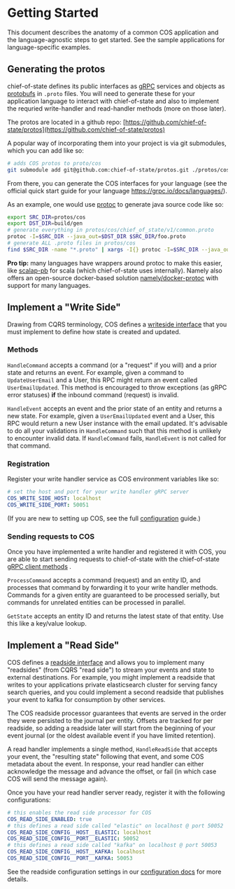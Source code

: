 # Getting Started

This document describes the anatomy of a common COS application and the language-agnostic steps to get started. See the
sample applications for language-specific examples.

## Generating the protos

chief-of-state defines its public interfaces as [gRPC](https://grpc.io/) services and objects
as [protobufs](https://developers.google.com/protocol-buffers) in `.proto` files. You will need to generate these for
your application language to interact with chief-of-state and also to implement the requried write-handler and
read-handler methods (more on those later).

The protos are located in a github repo: [https://github.com/chief-of-state/protos](https://github.com/chief-of-state/protos)

A popular way of incorporating them into your project is via git submodules, which you can add like so:

```sh
# adds COS protos to proto/cos
git submodule add git@github.com:chief-of-state/protos.git ./protos/cos
```

From there, you can generate the COS interfaces for your language (see the official quick start guide for your
language https://grpc.io/docs/languages/).

As an example, one would use [protoc](https://grpc.io/docs/protoc-installation/) to generate java source code like so:

```sh
export SRC_DIR=protos/cos
export DST_DIR=build/gen
# generate everything in protos/cos/chief_of_state/v1/common.proto
protoc -I=$SRC_DIR --java_out=$DST_DIR $SRC_DIR/foo.proto
# generate ALL .proto files in protos/cos
find $SRC_DIR -name "*.proto" | xargs -I{} protoc -I=$SRC_DIR --java_out=$DST_DIR {}
```

**Pro tip:** many languages have wrappers around protoc to make this easier,
like [scalap-pb](https://scalapb.github.io/) for scala (which chief-of-state uses internally). Namely also offers an
open-source docker-based solution
[namely/docker-protoc](https://github.com/namely/docker-protoc) with support for many languages.

## Implement a "Write Side"

Drawing from CQRS terminology, COS defines
a [writeside interface](https://github.com/chief-of-state/protos/blob/master/chief_of_state/v1/writeside.proto)
that you must implement to define how state is created and updated.

### Methods

`HandleCommand` accepts a command (or a "request" if you will) and a prior state and returns an event. For example,
given a command to `UpdateUserEmail` and a User, this RPC might return an event called `UserEmailUpdated`. This method
is encouraged to throw exceptions (as gRPC error statuses) **if** the inbound command (request) is invalid.

`HandleEvent` accepts an event and the prior state of an entity and returns a new state. For example, given
a `UserEmailUpdated` event and a User, this RPC would return a new User instance with the email updated. It's advisable
to do all your validations in `HandleCommand` such that this method is unlikely to encounter invalid data.
If `HandleCommand` fails, `HandleEvent` is not called for that command.

### Registration

Register your write handler service as COS environment variables like so:

```yaml
# set the host and port for your write handler gRPC server
COS_WRITE_SIDE_HOST: localhost
COS_WRITE_SIDE_PORT: 50051
```

(If you are new to setting up COS, see the full [configuration](configuration.md) guide.)

### Sending requests to COS

Once you have implemented a write handler and registered it with COS, you are able to start sending requests to
chief-of-state with the
chief-of-state [gRPC client methods](https://github.com/chief-of-state/protos/blob/master/chief_of_state/v1/service.proto)
.

`ProcessCommand` accepts a command (request) and an entity ID, and processes that command by forwarding it to your write
handler methods. Commands for a given entity are guaranteed to be processed serially, but commands for unrelated
entities can be processed in parallel.

`GetState` accepts an entity ID and returns the latest state of that entity. Use this like a key/value lookup.

## Implement a "Read Side"

COS defines
a [readside interface](https://github.com/chief-of-state/protos/blob/master/chief_of_state/v1/readside.proto) and
allows you to implement many "readsides" (from CQRS "read side") to stream your events and state to external
destinations. For example, you might implement a readside that writes to your applications private elasticsearch cluster
for serving fancy search queries, and you could implement a second readside that publishes your event to kafka for
consumption by other services.

The COS readside processor guarantees that events are served in the order they were persisted to the journal per entity.
Offsets are tracked for per readside, so adding a readside later will start from the beginning of your event journal (or
the oldest available event if you have limited retention).

A read handler implements a single method, `HandleReadSide` that accepts your event, the "resulting state" following
that event, and some COS metadata about the event. In response, your read handler can either acknowledge the message and
advance the offset, or fail (in which case COS will send the message again).

Once you have your read handler server ready, register it with the following configurations:

```yaml
# this enables the read side processor for COS
COS_READ_SIDE_ENABLED: true
# this defines a read side called "elastic" on localhost @ port 50052
COS_READ_SIDE_CONFIG__HOST__ELASTIC: localhost
COS_READ_SIDE_CONFIG__PORT__ELASTIC: 50052
# this defines a read side called "kafka" on localhost @ port 50053
COS_READ_SIDE_CONFIG__HOST__KAFKA: localhost
COS_READ_SIDE_CONFIG__PORT__KAFKA: 50053
```

See the readside configuration settings in our [configuration docs](./configuration.md) for more details.
